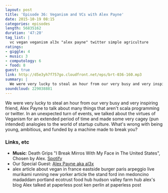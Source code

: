 ```yaml
---
layout: post
title: 'Episode 36: Veganism and VCs with Alex Payne'
date: 2015-10-19 08:15
categories: episodes
length: 56835162
duration: '47:20'
tag_list: |
  vc vegan veganism al3x "alex payne" twitter simple agriculture
ratings:
- giggle: 4
- music: 3
- computology: 6
- food: 8
guest: true
link: http://d5e3yh7f757go.cloudfront.net/eps/brt-036-160.mp3
summary: |
  We were very lucky to steal an hour from our very busy and very inspiring friend, Alex Payne to talk about many things that aren't scala programming or twitter. In an unexpected turn of events, we talked about the virtues of Veganism for an extended period of time and made some very cagey (pun intended) analogies to the world of startup culture. What's wrong with being young, ambitious, and funded by a machine made to break you?
soundcloud: 229038881
---
```

We were very lucky to steal an hour from our very busy and very inspiring friend, Alex Payne to talk about many things that aren't scala programming or twitter. In an unexpected turn of events, we talked about the virtues of Veganism for an extended period of time and made some very cagey (pun intended) analogies to the world of startup culture. What's wrong with being young, ambitious, and funded by a machine made to break you?

<!-- more -->

### Links, etc

* <strong>Music</strong>: Death Grips "I Break Mirros With My Face in The United States", Chosen by Alex. [Spotify](https://open.spotify.com/track/4hiTbBpSeWGkkBC7YlTY9w)
* Our Special Guest: [Alex Payne aka al3x](https://twitter.com/al3x)
* alex article about vegan in france
eastside burger paris
arpeggio live
murikami running new yorker article
the stand ford inn medoncino
madaddam
portland ecotrust food hub
hudson valley farm hub
alex's blog
Alex talked at paperless post
ken perlin at paperless post

